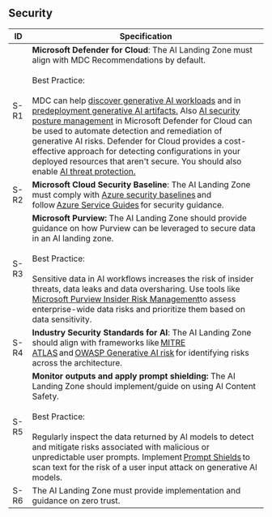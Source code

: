 ## Security

| ID    | Specification |
|-------|--------------|
|  S-R1  | **Microsoft Defender for Cloud**: The AI Landing Zone must align with MDC Recommendations by default. <br><br>Best Practice:<br><br> MDC can help [discover generative AI workloads](https://learn.microsoft.com/en-us/azure/defender-for-cloud/identify-ai-workload-model) and in [predeployment generative AI artifacts.](https://learn.microsoft.com/en-us/azure/defender-for-cloud/explore-ai-risk) Also [AI security posture management](https://learn.microsoft.com/en-us/azure/defender-for-cloud/ai-security-posture) in Microsoft Defender for Cloud can be used to automate detection and remediation of generative AI risks. Defender for Cloud provides a cost-effective approach for detecting configurations in your deployed resources that aren't secure. You should also enable [AI threat protection.](https://learn.microsoft.com/en-us/azure/defender-for-cloud/ai-threat-protection)|
|  S-R2  | **Microsoft Cloud Security Baseline**: The AI Landing Zone must comply with [Azure security baselines](https://learn.microsoft.com/en-us/security/benchmark/azure/security-baselines-overview) and follow [Azure Service Guides](https://learn.microsoft.com/en-us/azure/well-architected/service-guides/?product=popular) for security guidance.|
|  S-R3  | **Microsoft Purview:** The AI Landing Zone should provide guidance on how Purview can be leveraged to secure data in an AI landing zone.<br><br>Best Practice:<br><br> Sensitive data in AI workflows increases the risk of insider threats, data leaks and data oversharing. Use tools like [Microsoft Purview Insider Risk Management](https://learn.microsoft.com/en-us/purview/insider-risk-management)to assess enterprise-wide data risks and prioritize them based on data sensitivity. |
|  S-R4  | **Industry Security Standards for AI**: The AI Landing Zone should align with frameworks like [MITRE ATLAS](https://atlas.mitre.org/) and [OWASP Generative AI risk](https://genai.owasp.org/) for identifying risks across the architecture. |
|  S-R5  | **Monitor outputs and apply prompt shielding:** The AI Landing Zone should implement/guide on using AI Content Safety. <br><br>Best Practice:<br><br>Regularly inspect the data returned by AI models to detect and mitigate risks associated with malicious or unpredictable user prompts. Implement [Prompt Shields](https://learn.microsoft.com/en-us/azure/ai-services/content-safety/concepts/jailbreak-detection) to scan text for the risk of a user input attack on generative Al models. |
|  S-R6  | The AI Landing Zone must provide implementation and guidance on zero trust. |